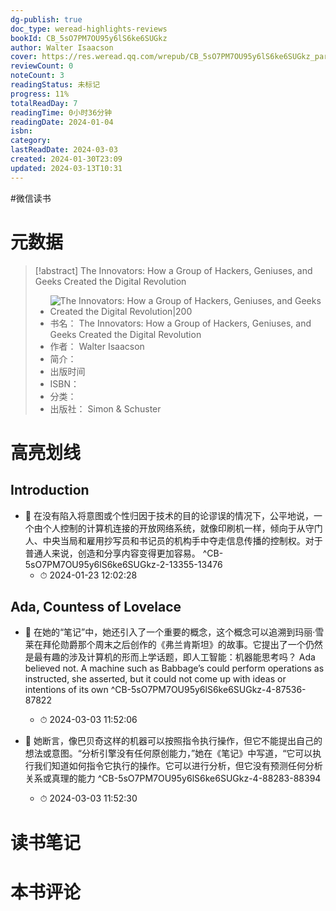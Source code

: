 ```yaml
---
dg-publish: true
doc_type: weread-highlights-reviews
bookId: CB_5sO7PM7OU95y6lS6ke6SUGkz
author: Walter Isaacson
cover: https://res.weread.qq.com/wrepub/CB_5sO7PM7OU95y6lS6ke6SUGkz_parsecover
reviewCount: 0
noteCount: 3
readingStatus: 未标记
progress: 11%
totalReadDay: 7
readingTime: 0小时36分钟
readingDate: 2024-01-04
isbn: 
category: 
lastReadDate: 2024-03-03
created: 2024-01-30T23:09
updated: 2024-03-13T10:31
---
```

#微信读书

# 元数据
> [!abstract] The Innovators: How a Group of Hackers, Geniuses, and Geeks Created the Digital Revolution
> - ![ The Innovators: How a Group of Hackers, Geniuses, and Geeks Created the Digital Revolution|200](https://res.weread.qq.com/wrepub/CB_5sO7PM7OU95y6lS6ke6SUGkz_parsecover)
> - 书名： The Innovators: How a Group of Hackers, Geniuses, and Geeks Created the Digital Revolution
> - 作者： Walter Isaacson
> - 简介： 
> - 出版时间 
> - ISBN： 
> - 分类： 
> - 出版社： Simon & Schuster

# 高亮划线

## Introduction


- 📌 在没有陷入将意图或个性归因于技术的目的论谬误的情况下，公平地说，一个由个人控制的计算机连接的开放网络系统，就像印刷机一样，倾向于从守门人、中央当局和雇用抄写员和书记员的机构手中夺走信息传播的控制权。对于普通人来说，创造和分享内容变得更加容易。 ^CB-5sO7PM7OU95y6lS6ke6SUGkz-2-13355-13476
    - ⏱ 2024-01-23 12:02:28 
## Ada, Countess of Lovelace


- 📌 在她的“笔记”中，她还引入了一个重要的概念，这个概念可以追溯到玛丽·雪莱在拜伦勋爵那个周末之后创作的《弗兰肯斯坦》的故事。它提出了一个仍然是最有趣的涉及计算机的形而上学话题，即人工智能：机器能思考吗？
Ada believed not. A machine such as Babbage’s could perform operations as instructed, she asserted, but it could not come up with ideas or intentions of its own ^CB-5sO7PM7OU95y6lS6ke6SUGkz-4-87536-87822
    - ⏱ 2024-03-03 11:52:06 

- 📌 她断言，像巴贝奇这样的机器可以按照指令执行操作，但它不能提出自己的想法或意图。“分析引擎没有任何原创能力，”她在《笔记》中写道，“它可以执行我们知道如何指令它执行的操作。它可以进行分析，但它没有预测任何分析关系或真理的能力 ^CB-5sO7PM7OU95y6lS6ke6SUGkz-4-88283-88394
    - ⏱ 2024-03-03 11:52:30 
# 读书笔记

# 本书评论
